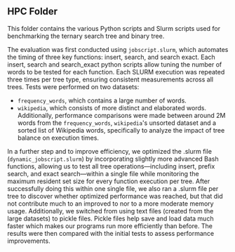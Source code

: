 ## HPC Folder

This folder contains the various Python scripts and Slurm scripts used for benchmarking the ternary search tree and binary tree.

The evaluation was first conducted using `jobscript.slurm`, which automates the timing of three key functions: insert, search, and search exact. Each insert, search and search_exact python scripts allow tuning the number of words to be tested for each function. Each SLURM execution was repeated three times per tree type, ensuring consistent measurements across all trees.
Tests were performed on two datasets:
- `frequency_words`, which contains a large number of words.
- `wikipedia`, which consists of more distinct and elaborated words.
Additionally, performance comparisons were made between around 2M words from the `frequency_words`, `wikipedia`'s unsorted dataset and a sorted list of Wikipedia words, specifically to analyze the impact of tree balance on execution times.

In a further step and to improve efficiency, we optimized the .slurm file (`dynamic_jobscript.slurm`) by incorporating slightly more advanced Bash functions, allowing us to test all tree operations—including insert, prefix search, and exact search—within a single file while monitoring the maximum resident set size for every function execution per tree. After successfully doing this within one single file, we also ran a .slurm file per tree to discover whether optimized performance was reached, but that did not contribute much to an improved to nor to a more moderate memory usage. 
Additionally, we switched from using text files (created from the large datasets) to pickle files. Pickle files help save and load data much faster which makes our programs run more efficiently than before.
The results were then compared with the initial tests to assess performance improvements.
